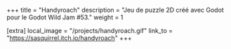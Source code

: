 +++
title = "Handyroach"
description = "Jeu de puzzle 2D créé avec Godot pour le Godot Wild Jam #53."
weight = 1

[extra]
local_image = "/projects/handyroach.gif"
link_to = "https://sasquirrel.itch.io/handyroach"
+++
